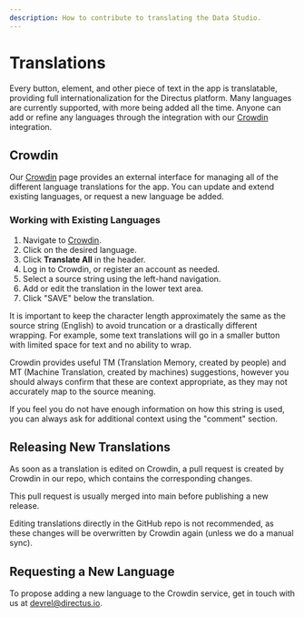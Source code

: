 ```yaml
---
description: How to contribute to translating the Data Studio.
---
```


# Translations

Every button, element, and other piece of text in the app is translatable, providing full internationalization for the Directus platform. Many languages are currently supported, with more being added all the time. Anyone can add or refine any languages through the integration with our [Crowdin](https://locales.directus.io/) integration. 

## Crowdin

Our [Crowdin](https://locales.directus.io/) page provides an external interface for managing all of the different language translations for the app. You can update and extend existing languages, or request a new language be added.

### Working with Existing Languages

1. Navigate to [Crowdin](https://locales.directus.io/).
2. Click on the desired language.
3. Click **Translate All** in the header.
4. Log in to Crowdin, or register an account as needed.
5. Select a source string using the left-hand navigation.
6. Add or edit the translation in the lower text area.
7. Click "SAVE" below the translation.

It is important to keep the character length approximately the same as the source string (English) to avoid truncation or a drastically different wrapping. For example, some text translations will go in a smaller button with limited space for text and no ability to wrap.

Crowdin provides useful TM (Translation Memory, created by people) and MT (Machine Translation, created by machines) suggestions, however you should always confirm that these are context appropriate, as they may not accurately map to the source meaning.

If you feel you do not have enough information on how this string is used, you can always ask for additional context using the "comment" section.

## Releasing New Translations

As soon as a translation is edited on Crowdin, a pull request is created by Crowdin in our repo, which contains the corresponding changes.

This pull request is usually merged into main before publishing a new release.

Editing translations directly in the GitHub repo is not recommended, as these changes will be overwritten by Crowdin again (unless we do a manual sync).

## Requesting a New Language

To propose adding a new language to the Crowdin service, get in touch with us at [devrel@directus.io](mailto:devrel@directus.io).